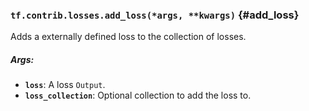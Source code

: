 ### `tf.contrib.losses.add_loss(*args, **kwargs)` {#add_loss}

Adds a externally defined loss to the collection of losses.

##### Args:


*  <b>`loss`</b>: A loss `Output`.
*  <b>`loss_collection`</b>: Optional collection to add the loss to.

